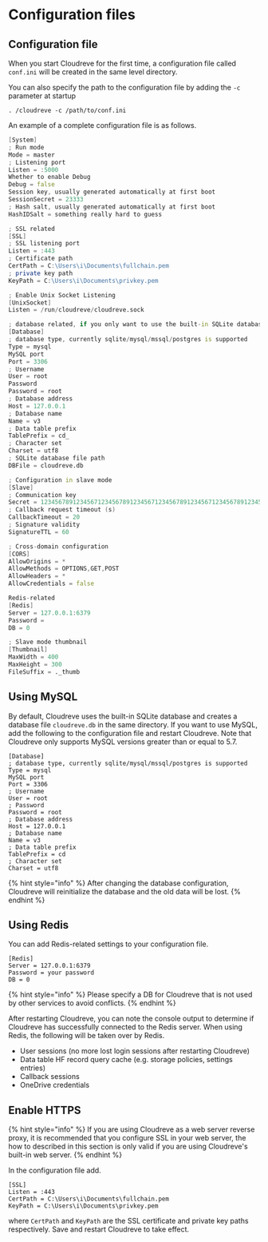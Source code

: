 # Configuration files

## Configuration file

When you start Cloudreve for the first time, a configuration file called `conf.ini` will be created in the same level directory.

You can also specify the path to the configuration file by adding the `-c` parameter at startup

```text
. /cloudreve -c /path/to/conf.ini
```

An example of a complete configuration file is as follows.

```d
[System]
; Run mode
Mode = master
; Listening port
Listen = :5000
Whether to enable Debug
Debug = false
Session key, usually generated automatically at first boot
SessionSecret = 23333
; Hash salt, usually generated automatically at first boot
HashIDSalt = something really hard to guess

; SSL related
[SSL]
; SSL listening port
Listen = :443
; Certificate path
CertPath = C:\Users\i\Documents\fullchain.pem
; private key path
KeyPath = C:\Users\i\Documents\privkey.pem

; Enable Unix Socket Listening
[UnixSocket]
Listen = /run/cloudreve/cloudreve.sock

; database related, if you only want to use the built-in SQLite database, just delete this section
[Database]
; database type, currently sqlite/mysql/mssql/postgres is supported
Type = mysql
MySQL port
Port = 3306
; Username
User = root
Password
Password = root
; Database address
Host = 127.0.0.1
; Database name
Name = v3
; Data table prefix
TablePrefix = cd_
; Character set
Charset = utf8
; SQLite database file path
DBFile = cloudreve.db

; Configuration in slave mode
[Slave]
; Communication key
Secret = 12345678912345671234567891234567123456789123456712345678912345671234567891234567
; Callback request timeout (s)
CallbackTimeout = 20
; Signature validity
SignatureTTL = 60

; Cross-domain configuration
[CORS]
AllowOrigins = *
AllowMethods = OPTIONS,GET,POST
AllowHeaders = *
AllowCredentials = false

Redis-related
[Redis]
Server = 127.0.0.1:6379
Password =
DB = 0

; Slave mode thumbnail
[Thumbnail]
MaxWidth = 400
MaxHeight = 300
FileSuffix = ._thumb
```

## Using MySQL

By default, Cloudreve uses the built-in SQLite database and creates a database file `cloudreve.db` in the same directory. If you want to use MySQL, add the following to the configuration file and restart Cloudreve. Note that Cloudreve only supports MySQL versions greater than or equal to 5.7.

```text
[Database]
; database type, currently sqlite/mysql/mssql/postgres is supported
Type = mysql
MySQL port
Port = 3306
; Username
User = root
; Password
Password = root
; Database address
Host = 127.0.0.1
; Database name
Name = v3
; Data table prefix
TablePrefix = cd
; Character set
Charset = utf8
```

{% hint style="info" %}
After changing the database configuration, Cloudreve will reinitialize the database and the old data will be lost.
{% endhint %}

## Using Redis

You can add Redis-related settings to your configuration file.

```text
[Redis]
Server = 127.0.0.1:6379
Password = your password
DB = 0
```

{% hint style="info" %}
Please specify a DB for Cloudreve that is not used by other services to avoid conflicts.
{% endhint %}

After restarting Cloudreve, you can note the console output to determine if Cloudreve has successfully connected to the Redis server. When using Redis, the following will be taken over by Redis.

* User sessions (no more lost login sessions after restarting Cloudreve)
* Data table HF record query cache (e.g. storage policies, settings entries)
* Callback sessions
* OneDrive credentials

## Enable HTTPS

{% hint style="info" %}
If you are using Cloudreve as a web server reverse proxy, it is recommended that you configure SSL in your web server, the how to described in this section is only valid if you are using Cloudreve's built-in web server.
{% endhint %}

In the configuration file add.

```text
[SSL]
Listen = :443
CertPath = C:\Users\i\Documents\fullchain.pem
KeyPath = C:\Users\i\Documents\privkey.pem
```

where `CertPath` and `KeyPath` are the SSL certificate and private key paths respectively. Save and restart Cloudreve to take effect.